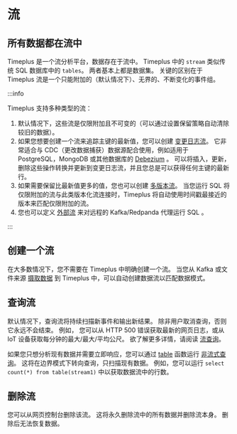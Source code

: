 # 流

## 所有数据都在流中

Timeplus 是一个流分析平台，数据存在于流中。 Timeplus 中的 `stream` 类似传统 SQL 数据库中的 `tables`。 两者基本上都是数据集。 关键的区别在于 Timeplus 流是一个只能附加的（默认情况下）、无界的、不断变化的事件组。

:::info

Timeplus 支持多种类型的流：

1. 默认情况下，这些流是仅限附加且不可变的（可以通过设置保留策略自动清除较旧的数据）。
2. 如果您想要创建一个流来追踪主键的最新值，您可以创建 [变更日志流](changelog-stream)。 它非常适合与 CDC（更改数据捕获）数据源配合使用，例如适用于 PostgreSQL，MongoDB 或其他数据库的 [Debezium](https://debezium.io/) 。 可以将插入，更新，删除这些操作转换并更新到变更日志流，并且您总是可以获得任何主键的最新行。
3. 如果需要保留比最新值更多的值，您也可以创建 [多版本流](versioned-stream)。 当您运行 SQL 将仅限附加的流与此类版本化流连接时，Timeplus 将自动使用时间戳最接近的版本来匹配仅限附加的流。
4. 您也可以定义 [外部流](external-stream) 来对远程的 Kafka/Redpanda 代理运行 SQL 。

:::

## 创建一个流

在大多数情况下，您不需要在 Timeplus 中明确创建一个流。 当您从 Kafka 或文件来源 [摄取数据](ingestion) 到 Timeplus 中，可以自动创建数据流以匹配数据模式。



## 查询流

默认情况下，查询流将持续扫描新事件和输出新结果。 除非用户取消查询，否则它永远不会结束。 例如， 您可以从 HTTP 500 错误获取最新的网页日志，或从 IoT 设备获取每分钟的最大/最大/平均公尺。 欲了解更多详情，请阅读 [流查询](stream-query)。

如果您只想分析现有数据并需要立即响应，您可以通过 [table](functions_for_streaming#table) 函数运行 [非流式查询](history)。 这将在边界模式下转向查询，只扫描现有数据。 例如，您可以运行 `select count(*) from table(stream1)` 中以获取数据流中的行数。



## 删除流

您可以从网页控制台删除该流。 这将永久删除流中的所有数据并删除流本身。 删除后无法恢复数据。

